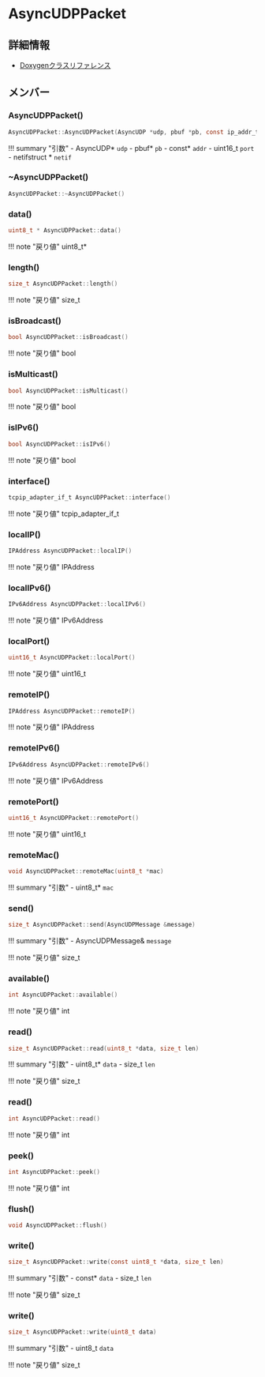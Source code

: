 # AsyncUDPPacket



## 詳細情報

- [Doxygenクラスリファレンス](https://lang-ship.com/reference/ESP32/1.0.2/class_async_u_d_p_packet.html)

## メンバー

### AsyncUDPPacket()



```c
AsyncUDPPacket::AsyncUDPPacket(AsyncUDP *udp, pbuf *pb, const ip_addr_t *addr, uint16_t port, struct netif *netif)
```

!!! summary "引数"
	- AsyncUDP* `udp` 
	- pbuf* `pb` 
	- const* `addr` 
	- uint16_t `port` 
	- netifstruct  * `netif` 



### ~AsyncUDPPacket()



```c
AsyncUDPPacket::~AsyncUDPPacket()
```



### data()



```c
uint8_t * AsyncUDPPacket::data()
```

!!! note "戻り値"
	uint8_t*



### length()



```c
size_t AsyncUDPPacket::length()
```

!!! note "戻り値"
	size_t



### isBroadcast()



```c
bool AsyncUDPPacket::isBroadcast()
```

!!! note "戻り値"
	bool



### isMulticast()



```c
bool AsyncUDPPacket::isMulticast()
```

!!! note "戻り値"
	bool



### isIPv6()



```c
bool AsyncUDPPacket::isIPv6()
```

!!! note "戻り値"
	bool



### interface()



```c
tcpip_adapter_if_t AsyncUDPPacket::interface()
```

!!! note "戻り値"
	tcpip_adapter_if_t



### localIP()



```c
IPAddress AsyncUDPPacket::localIP()
```

!!! note "戻り値"
	IPAddress



### localIPv6()



```c
IPv6Address AsyncUDPPacket::localIPv6()
```

!!! note "戻り値"
	IPv6Address



### localPort()



```c
uint16_t AsyncUDPPacket::localPort()
```

!!! note "戻り値"
	uint16_t



### remoteIP()



```c
IPAddress AsyncUDPPacket::remoteIP()
```

!!! note "戻り値"
	IPAddress



### remoteIPv6()



```c
IPv6Address AsyncUDPPacket::remoteIPv6()
```

!!! note "戻り値"
	IPv6Address



### remotePort()



```c
uint16_t AsyncUDPPacket::remotePort()
```

!!! note "戻り値"
	uint16_t



### remoteMac()



```c
void AsyncUDPPacket::remoteMac(uint8_t *mac)
```

!!! summary "引数"
	- uint8_t* `mac` 



### send()



```c
size_t AsyncUDPPacket::send(AsyncUDPMessage &message)
```

!!! summary "引数"
	- AsyncUDPMessage& `message` 

!!! note "戻り値"
	size_t



### available()



```c
int AsyncUDPPacket::available()
```

!!! note "戻り値"
	int



### read()



```c
size_t AsyncUDPPacket::read(uint8_t *data, size_t len)
```

!!! summary "引数"
	- uint8_t* `data` 
	- size_t `len` 

!!! note "戻り値"
	size_t



### read()



```c
int AsyncUDPPacket::read()
```

!!! note "戻り値"
	int



### peek()



```c
int AsyncUDPPacket::peek()
```

!!! note "戻り値"
	int



### flush()



```c
void AsyncUDPPacket::flush()
```



### write()



```c
size_t AsyncUDPPacket::write(const uint8_t *data, size_t len)
```

!!! summary "引数"
	- const* `data` 
	- size_t `len` 

!!! note "戻り値"
	size_t



### write()



```c
size_t AsyncUDPPacket::write(uint8_t data)
```

!!! summary "引数"
	- uint8_t `data` 

!!! note "戻り値"
	size_t



